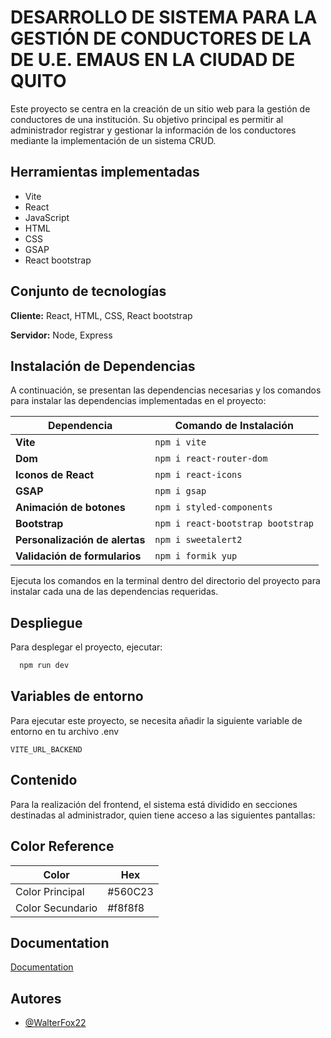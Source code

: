 
# DESARROLLO DE SISTEMA PARA LA GESTIÓN DE CONDUCTORES DE LA DE U.E. EMAUS EN LA CIUDAD DE QUITO

Este proyecto se centra en la creación de un sitio web para la gestión de conductores de una institución. Su objetivo principal es permitir al administrador registrar y gestionar la información de los conductores mediante la implementación de un sistema CRUD.


## Herramientas implementadas

- Vite
- React
- JavaScript
- HTML
- CSS
- GSAP
- React bootstrap



## Conjunto de tecnologías

**Cliente:** React, HTML, CSS, React bootstrap

**Servidor:** Node, Express


## Instalación de Dependencias

A continuación, se presentan las dependencias necesarias y los comandos para instalar las dependencias implementadas en el proyecto:

| Dependencia       | Comando de Instalación                           |
|------------------|-----------------------------------------------|
| **Vite**      | `npm i vite` |
| **Dom**      | `npm i react-router-dom` |
| **Iconos de React**        | `npm i react-icons`                           |
| **GSAP**      | `npm i gsap`                         |
| **Animación de botones**      | `npm i styled-components`                        |
| **Bootstrap**    | `npm i react-bootstrap bootstrap`                       |
| **Personalización de alertas**    | `npm i sweetalert2`                       |
| **Validación de formularios**    | `npm i formik yup`                       |

Ejecuta los comandos en la terminal dentro del directorio del proyecto para instalar cada una de las dependencias requeridas.
## Despliegue

Para desplegar el proyecto, ejecutar:

```bash
  npm run dev
```


## Variables de entorno

Para ejecutar este proyecto, se necesita añadir la siguiente variable de entorno en tu archivo .env


`VITE_URL_BACKEND`

## Contenido

Para la realización del frontend, el sistema está dividido en secciones destinadas al administrador, quien tiene acceso a las siguientes pantallas:

## Color Reference

| Color             | Hex                                                                |
| ----------------- | ------------------------------------------------------------------ |
| Color Principal | #560C23 |
| Color Secundario |  #f8f8f8 |



## Documentation

[Documentation](https://linktodocumentation)


## Autores

- [@WalterFox22](https://github.com/WalterFox22)

